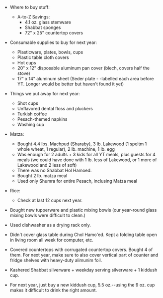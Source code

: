 * Where to buy stuff:
  * A-to-Z Savings:
    * 4.1 oz. glass stemware
    * Shabbat sponges
    * 72" x 25" countertop covers

* Consumable supplies to buy for next year:
  * Plasticware, plates, bowls, cups
  * Plastic table cloth covers
  * Hot cups
  * 20" x 12" disposable aluminum pan cover (blech, covers half the stove)
  * 17" x 14" aluminum sheet (Seder plate - -labelled each area before YT.  Longer would be better but haven't found it yet)

* Things we put away for next year:
  * Shot cups
  * Unflavored dental floss and pluckers
  * Turkish coffee
  * Pesach-themed napkins
  * Washing cup

* Matza:
  * Bought 4.4 lbs. Machpud (Sharaby), 3 lb. Lakewood (1 speltm 1 whole wheat, 1 regular), 2 lb. machine, 1 lb. egg
  * Was enough for 2 adults + 3 kids for all YT meals, plus guests for 4 meals (we could have done with 1 lb. less of Lakewood, or 1 more of Lakewood and 2 less of soft)
  * There was no Shabbat Hol Hamoed.
  * Bought 2 lb. matza meal
  * Used only Shumra for entire Pesach, inclusing Matza meal

* Rice:
  * Check at last 12 cups next year.

* Bought new tupperware and plastic mixing bowls (our year-round glass mixing bowls were difficult to clean.)
* Used dishwasher as a drying rack only.
* Didn't cover glass table during Chol Hamo'ed.  Kept a folding table open in living room all week for computer, etc.
* Covered countertops with corrugated countertop covers.  Bought 4 of them.  For next year, make sure to also cover vertical part of counter and fridge shelves with heavy-duty alimunim foil.
* Kashered Shabbat silverware + weekday serving silverware + 1 kiddush cup.
* For next year, just buy a new kiddush cup, 5.5 oz.--using the 9 oz. cup makes it difficult to drink the right amount.
